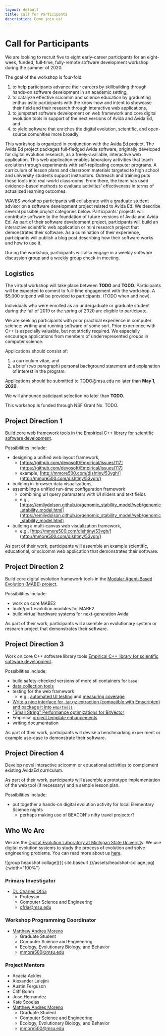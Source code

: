 ```yaml
---
layout: default
title: Call for Participants
description: Come join us!
---
```


# Call for Participants

We are looking to recruit five to eight early-career participants for an eight-week, funded, full-time, fully-remote software development workshop during the summer of 2020.

The goal of the workshop is four-fold:
1. to help participants advance their careers by skillbuilding through hands-on software development in an academic setting,
2. to catalyze effective scicomm and science education by graduating enthusiastic participants with the know-how and intent to showcase their field and their research through interactive web applications,
3. to jumpstart software development on web framework and core digital evolution tools in support of the next versions of Avida and Avida Ed, and
4. to yield software that enriches the digital evolution, scientific, and open-source comunities more broadly.

This workshop is organized in conjunction with the [Avida Ed project](https://avida-ed.msu.edu/).
The Avida Ed project packages full-fledged Avida software, originally developed for digital evolution research, as a freely-available, interactive web application.
This web application enables laboratory activities that teach evolution through experiments with self-replicating computer programs.
A curriculum of lesson plans and classroom materials targeted to high school and university students support instructors.
Outreach and training puts these tools into real-world classrooms.
From there, the team has used evidence-based methods to evaluate activities' effectiveness in terms of actualized learning outcomes.

WAVES workshop participants will collaborate with a graduate student advisor on a software development project related to Avida Ed.
We describe several possible project categories below.
Participants' projects will contribute software to the foundation of future versions of Avida and Avida Ed.
As part of their software development project, participants will build an interactive scientific web application or mini research project that demonstrates their software.
As a culmination of their experience, participants will publish a blog post describing how their software works and how to use it.

During the workshop, participants will also engage in a weekly software discussion group and a weekly group check-in meeting.

## Logistics

The virtual workshop will take place between **TODO** and **TODO**.
Participants will be expected to commit to full-time engagement with the workshop.
A $5,000 stipend will be provided to participants.
(TODO when and how).

Individuals who were enrolled as an undergaduate or graduate student during the fall of 2019 or the spring of 2020 are eligible to participate.

We are seeking participants with prior practical experience in computer science: writing and running software of some sort.
Prior experience with C++ is especially valuable, but not strictly required.
We especially encourage applications from members of underrepresented groups in computer science.

Applications should consist of:
1. a curriculum vitae, and
2. a brief (two paragraph) personal background statement and explanation of interest in the program.

Applications should be submitted to [TODO@msu.edu](TODO@msu.edu) no later than **May 1, 2020**.

We will announce paticipant selection no later than **TODO**.

This workshop is funded through NSF Grant No. TODO.

## Project Direction 1

Build core web framework tools in the [Empirical C++ library for scientific software development](https://github.com/devosoft/Empirical).

Possibilities include:
* designing a unified web layout framework,
  * [https://github.com/devosoft/Empirical/issues/117](https://github.com/devosoft/Empirical/issues/117)
  * example, [http://mmore500.com/dishtiny/53vgh/](http://mmore500.com/dishtiny/53vgh/)
* building in-browser data visualizations,
* assembling a unified run-time configuration framework
  * combining url query paramaters with UI sliders and text fields
  * e.g., [https://emilydolson.github.io/genomic_stability_model/web/genomic_stability_model.html](https://emilydolson.github.io/genomic_stability_model/web/genomic_stability_model.html)
* building a multi-canvas web visualization framework,
  * e.g., [http://mmore500.com/dishtiny/53vgh/](http://mmore500.com/dishtiny/53vgh/)

As part of their work, participants will assemble an example scientific, educational, or scicomm web application that demonstrates their software.

## Project Direction 2

Build core digital evolution framework tools in the [Modular Agent-Based Evolution (MABE) project](https://github.com/hintzelab/mabe).

Possibilities include:
* work on core MABE2
* build/port evolution modules for MABE2
* build virtual hardware systems for next-generation Avida

As part of their work, participants will assemble an evolutionary system or research project that demonstrates their software.

## Project Direction 3

Work on core C++ software library tools [Empirical C++ library for scientific software development](https://github.com/devosoft/Empirical)..

Possibilities include:
* build safety-checked versions of more stl containers for `base`
* [data collection tools](https://github.com/devosoft/Empirical/issues/111)
* testing for the web framework
  * e.g., [automated UI testing](https://github.com/devosoft/Empirical/issues/177) and [measuring coverage](https://github.com/devosoft/Empirical/issues/184)
* [Write a nice interface for .tar.gz extraction (compatible with Emscripten) and package it into `emp/tools`](https://github.com/devosoft/Empirical/issues/260)
* ["Small String" Performance optimizations for BitVector](https://github.com/devosoft/Empirical/issues/262)
* Empirical [project template enhancements](https://github.com/devosoft/cookiecutter-empirical-project/issues)
* writing documentation

As part of their work, participants will devise a benchmarking experiment or example use-case to demonstrate their software.

## Project Direction 4

Develop novel interactive scicomm or educational activities to complement existing AvidaEd curriculum.

As part of their work, participants will assemble a prototype implementation of the web tool (if necessary) and a sample lesson plan.

Possibilities include:
* put together a hands-on digital evolution activity for local Elementary Science nights
  * perhaps making use of BEACON's nifty travel projector?

## Who We Are

We are the [Digital Evolution Laboratory at Michigan State University](https://devolab.org/).
We use digital evolution systems to study the process of evolution and solve engineering problems.
You can read more about us [here](http://devolab.org/).

![group headshot collage]({{ site.baseurl }}/assets/headshot-collage.jpg){:width="100%"}

### Primary Investigator

* [Dr. Charles Ofria](https://ofria.com)
  * Professor
  * Computer Science and Engineering
  * [ofria@msu.edu](ofria@msu.edu)

### Workshop Programming Coordinator

* [Matthew Andres Moreno](https://mmore500.github.io)
  * Graduate Student
  * Computer Science and Engineering
  * Ecology, Evolutionary Biology, and Behavior
  * [mmore500@msu.edu](mmore500@msu.edu)

### Project Mentors

* Acacia Ackles
* Alexander Lalejini
* Austin Ferguson
* Cliff Bohm
* Jose Hernandez
* Kate Scoelas
* [Matthew Andres Moreno](https://mmore500.github.io)
  * Graduate Student
  * Computer Science and Engineering
  * Ecology, Evolutionary Biology, and Behavior
  * [mmore500@msu.edu](mmore500@msu.edu)

